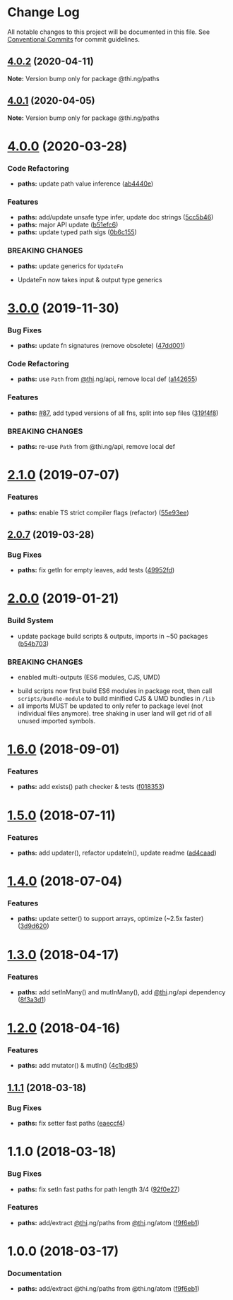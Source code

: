 # Change Log

All notable changes to this project will be documented in this file.
See [Conventional Commits](https://conventionalcommits.org) for commit guidelines.

## [4.0.2](https://github.com/thi-ng/umbrella/compare/@thi.ng/paths@4.0.1...@thi.ng/paths@4.0.2) (2020-04-11)

**Note:** Version bump only for package @thi.ng/paths





## [4.0.1](https://github.com/thi-ng/umbrella/compare/@thi.ng/paths@4.0.0...@thi.ng/paths@4.0.1) (2020-04-05)

**Note:** Version bump only for package @thi.ng/paths





# [4.0.0](https://github.com/thi-ng/umbrella/compare/@thi.ng/paths@3.0.5...@thi.ng/paths@4.0.0) (2020-03-28)


### Code Refactoring

* **paths:** update path value inference ([ab4440e](https://github.com/thi-ng/umbrella/commit/ab4440e6a297559ceb824c5e4b3c7e023ae69710))


### Features

* **paths:** add/update unsafe type infer, update doc strings ([5cc5b46](https://github.com/thi-ng/umbrella/commit/5cc5b461e9602011b62c49d8d4a6756e1ad4a404))
* **paths:** major API update ([b51efc6](https://github.com/thi-ng/umbrella/commit/b51efc69834e178344c4d1c1e47961460acedd8f))
* **paths:** update typed path sigs ([0b6c155](https://github.com/thi-ng/umbrella/commit/0b6c155d8d6cf9bd3f25bfce723cac2de48ad544))


### BREAKING CHANGES

* **paths:** update generics for `UpdateFn`

- UpdateFn now takes input & output type generics





# [3.0.0](https://github.com/thi-ng/umbrella/compare/@thi.ng/paths@2.1.6...@thi.ng/paths@3.0.0) (2019-11-30)

### Bug Fixes

* **paths:** update fn signatures (remove obsolete) ([47dd001](https://github.com/thi-ng/umbrella/commit/47dd0016dfbc7a59046c396344c5217b8b7127e2))

### Code Refactoring

* **paths:** use `Path` from [@thi](https://github.com/thi).ng/api, remove local def ([a142655](https://github.com/thi-ng/umbrella/commit/a142655b8a9565f3644d50272f165c1e329c2404))

### Features

* **paths:** [#87](https://github.com/thi-ng/umbrella/issues/87), add typed versions of all fns, split into sep files ([319f4f8](https://github.com/thi-ng/umbrella/commit/319f4f84e5d1a9f09cc0d6af41244d4bdecd53a9))

### BREAKING CHANGES

* **paths:** re-use `Path` from @thi.ng/api, remove local def

# [2.1.0](https://github.com/thi-ng/umbrella/compare/@thi.ng/paths@2.0.9...@thi.ng/paths@2.1.0) (2019-07-07)

### Features

* **paths:** enable TS strict compiler flags (refactor) ([55e93ee](https://github.com/thi-ng/umbrella/commit/55e93ee))

## [2.0.7](https://github.com/thi-ng/umbrella/compare/@thi.ng/paths@2.0.6...@thi.ng/paths@2.0.7) (2019-03-28)

### Bug Fixes

* **paths:** fix getIn for empty leaves, add tests ([49952fd](https://github.com/thi-ng/umbrella/commit/49952fd))

# [2.0.0](https://github.com/thi-ng/umbrella/compare/@thi.ng/paths@1.6.6...@thi.ng/paths@2.0.0) (2019-01-21)

### Build System

* update package build scripts & outputs, imports in ~50 packages ([b54b703](https://github.com/thi-ng/umbrella/commit/b54b703))

### BREAKING CHANGES

* enabled multi-outputs (ES6 modules, CJS, UMD)

- build scripts now first build ES6 modules in package root, then call
  `scripts/bundle-module` to build minified CJS & UMD bundles in `/lib`
- all imports MUST be updated to only refer to package level
  (not individual files anymore). tree shaking in user land will get rid of
  all unused imported symbols.

<a name="1.6.0"></a>
# [1.6.0](https://github.com/thi-ng/umbrella/compare/@thi.ng/paths@1.5.2...@thi.ng/paths@1.6.0) (2018-09-01)

### Features

* **paths:** add exists() path checker & tests ([f018353](https://github.com/thi-ng/umbrella/commit/f018353))

<a name="1.5.0"></a>
# [1.5.0](https://github.com/thi-ng/umbrella/compare/@thi.ng/paths@1.4.0...@thi.ng/paths@1.5.0) (2018-07-11)

### Features

* **paths:** add updater(), refactor updateIn(), update readme ([ad4caad](https://github.com/thi-ng/umbrella/commit/ad4caad))

<a name="1.4.0"></a>
# [1.4.0](https://github.com/thi-ng/umbrella/compare/@thi.ng/paths@1.3.10...@thi.ng/paths@1.4.0) (2018-07-04)

### Features

* **paths:** update setter() to support arrays, optimize (~2.5x faster) ([3d9d620](https://github.com/thi-ng/umbrella/commit/3d9d620))

<a name="1.3.0"></a>
# [1.3.0](https://github.com/thi-ng/umbrella/compare/@thi.ng/paths@1.2.0...@thi.ng/paths@1.3.0) (2018-04-17)

### Features

* **paths:** add setInMany() and mutInMany(), add [@thi](https://github.com/thi).ng/api dependency ([8f3a3d1](https://github.com/thi-ng/umbrella/commit/8f3a3d1))

<a name="1.2.0"></a>
# [1.2.0](https://github.com/thi-ng/umbrella/compare/@thi.ng/paths@1.1.6...@thi.ng/paths@1.2.0) (2018-04-16)

### Features

* **paths:** add mutator() & mutIn() ([4c1bd85](https://github.com/thi-ng/umbrella/commit/4c1bd85))

<a name="1.1.1"></a>
## [1.1.1](https://github.com/thi-ng/umbrella/compare/@thi.ng/paths@1.1.0...@thi.ng/paths@1.1.1) (2018-03-18)

### Bug Fixes

* **paths:** fix setter fast paths ([eaeccf4](https://github.com/thi-ng/umbrella/commit/eaeccf4))

<a name="1.1.0"></a>
# 1.1.0 (2018-03-18)

### Bug Fixes

* **paths:** fix setIn fast paths for path length 3/4 ([92f0e27](https://github.com/thi-ng/umbrella/commit/92f0e27))

### Features

* **paths:** add/extract [@thi](https://github.com/thi).ng/paths from [@thi](https://github.com/thi).ng/atom ([f9f6eb1](https://github.com/thi-ng/umbrella/commit/f9f6eb1))

<a name="1.0.0"></a>
# 1.0.0 (2018-03-17)

### Documentation

* **paths:** add/extract @thi.ng/paths from @thi.ng/atom ([f9f6eb1](https://github.com/thi-ng/umbrella/commit/f9f6eb1))
